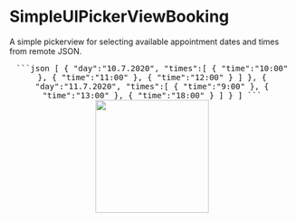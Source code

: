 # SimpleUIPickerViewBooking
A simple pickerview for selecting available appointment dates and times from remote JSON.
 <p align="center">
   <kbd>
      ```json
[
   {
      "day":"10.7.2020",
      "times":[
         {
            "time":"10:00"
         },
         {
            "time":"11:00"
         },
         {
            "time":"12:00"
         }
      ]
   },
   {
      "day":"11.7.2020",
      "times":[
         {
            "time":"9:00"
         },
         {
            "time":"13:00"
         },
         {
            "time":"18:00"
         }
      ]
   }
]
```
   </kbd>
 <kbd>
   <img src="https://user-images.githubusercontent.com/30866972/87495035-c8d33b00-c693-11ea-87c6-c0adc3b2d951.png" width="200">
 </kbd>
 </p>
